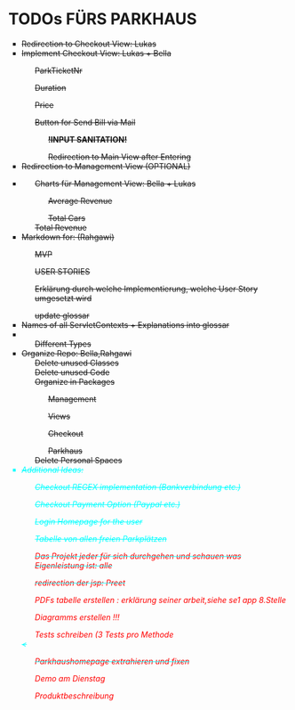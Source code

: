 <html lang="">
<body>
    <h1>TODOs FÜRS PARKHAUS</h1>
    <ul style="list-style-type: square;">
        <li><del>Redirection to Checkout View: Lukas</del></li>  
        <li>
        <del>
            Implement Checkout View: Lukas + Bella 
            <ul>ParkTicketNr</ul>
            <ul>Duration</ul>
            <ul>Price</ul>
            <ul>Button for Send Bill via Mail
                <ul><strong>!INPUT SANITATION!</strong></ul>
                <ul>Redirection to Main View after Entering</ul>
            </ul>
            </del>
        </li>
        <li><del>Redirection to Management View (OPTIONAL)</del></li>
        <li>
            <del>
            <ul>Charts für Management View: Bella + Lukas
            <ul>Average Revenue</ul>
            <del><ul>Total Cars</ul></del>
            <del>Total Revenue</del></ul>
            </del>
        </li>
        <li>
            <del>
            Markdown for: (Rahgawi)
            <ul>MVP</ul>
            <ul>USER STORIES</ul>
            <ul>Erklärung durch welche Implementierung, welche User Story umgesetzt wird</ul>
            <ul>update glossar</ul>
            </del>
        </li>
        <del><li>Names of all ServletContexts + Explanations into glossar</li></del>
        <del>
        <li>
            <ul>Different Types</ul>
        </li>
        </del>
        <del>
        <li>
            Organize Repo: Bella,Rahgawi
            <ul><del>Delete unused Classes</del></ul>
            <ul>Delete unused Code</ul>
            <ul>
                <del>
                Organize in Packages
                <ul>Management</ul>
                <ul>Views</ul>
                <ul>Checkout</ul>
                <ul>Parkhaus</ul>
                </del>
            </ul>
            <ul><del>Delete Personal Spaces</del></ul>
        </li>
        </del>
        <li style="color: cyan">
            <em>
           <del> Additional Ideas:
                <ul style="color: cyan"> Checkout REGEX implementation (Bankverbindung etc.)</ul>
                <ul style="color: cyan"> Checkout Payment Option (Paypal etc.)</ul>
                <ul style="color: cyan"> Login Homepage for the user</ul>
                <ul style="color: cyan"> Tabelle von allen freien Parkplätzen</ul></del>
                <del> <ul style ="color: red"> Das Projekt jeder für sich durchgehen und schauen was Eigenleistung ist: alle </ul></del>
                <del><ul style="color: red"> redirection der jsp: Preet</ul></del>
                <ul style="color: red"> PDFs tabelle erstellen : erklärung seiner arbeit,siehe se1 app 8.Stelle</ul>
                <ul style="color: red"> Diagramms erstellen !!! </ul>
                <ul style="color: red"> Tests schreiben (3 Tests pro Methode</ul>
                <del><<ul style="color: red"> Parkhaushomepage extrahieren und fixen </ul></del>
                <ul style="color: red"> Demo am Dienstag</ul>
                <ul style="color: red"> Produktbeschreibung</ul>
            </em>
        </li>
    </ul>
</body>
</html>